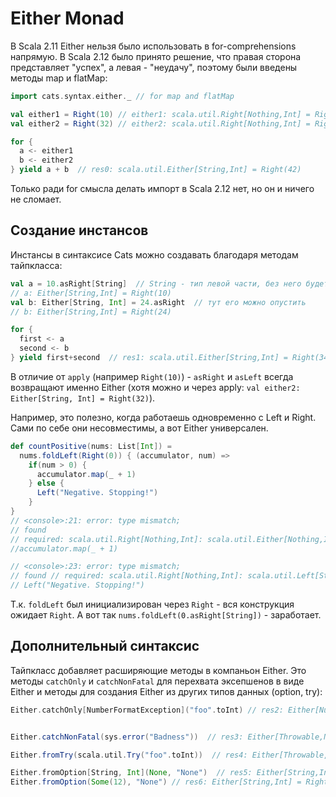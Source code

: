 # Either Monad

В Scala 2.11 Either нельзя было использовать в for-comprehensions напрямую. В Scala 2.12 было принято решение, что правая сторона представляет "успех", а левая - "неудачу", поэтому были введены методы map и flatMap:

```scala
import cats.syntax.either._ // for map and flatMap

val either1 = Right(10) // either1: scala.util.Right[Nothing,Int] = Right(10)
val either2 = Right(32) // either2: scala.util.Right[Nothing,Int] = Right(32)

for {
  a <- either1
  b <- either2
} yield a + b  // res0: scala.util.Either[String,Int] = Right(42)
```

Только ради for смысла делать импорт в Scala 2.12 нет, но он и ничего не сломает.

## Создание инстансов

Инстансы в синтаксисе Cats можно создавать благодаря методам тайпкласса:

```scala
val a = 10.asRight[String]  // String - тип левой части, без него будет Nothing
// a: Either[String,Int] = Right(10)
val b: Either[String, Int] = 24.asRight  // тут его можно опустить
// b: Either[String,Int] = Right(24)

for {
  first <- a
  second <- b
} yield first+second  // res1: scala.util.Either[String,Int] = Right(34)
```

В отличие от `apply` (например `Right(10)`) - `asRight` и `asLeft` всегда возвращают именно Either (хотя можно и через apply: `val either2: Either[String, Int] = Right(32)`).

Например, это полезно, когда работаешь одновременно с Left и Right. Сами по себе они несовместимы, а вот Either универсален.

```scala
def countPositive(nums: List[Int]) =
  nums.foldLeft(Right(0)) { (accumulator, num) =>
    if(num > 0) {
      accumulator.map(_ + 1)
    } else {
      Left("Negative. Stopping!")
    }
}
// <console>:21: error: type mismatch;
// found
// required: scala.util.Right[Nothing,Int]: scala.util.Either[Nothing,Int]
//accumulator.map(_ + 1)

// <console>:23: error: type mismatch;
// found // required: scala.util.Right[Nothing,Int]: scala.util.Left[String,Nothing]
// Left("Negative. Stopping!")

```

Т.к. `foldLeft` был инициализирован через `Right` - вся конструкция ожидает `Right`. А вот так `nums.foldLeft(0.asRight[String])` - заработает.

## Дополнительный синтаксис

Тайпкласс добавляет расширяющие методы в компаньон Either. Это методы `catchOnly` и `catchNonFatal` для перехвата эксепшенов в виде Either и методы для создания Either из других типов данных (option, try):


```scala
Either.catchOnly[NumberFormatException]("foo".toInt) // res2: Either[NumberFormatException,Int] = Left(java.lang.NumberFormatException: For input string: "foo")


Either.catchNonFatal(sys.error("Badness"))  // res3: Either[Throwable,Nothing] = Left(java.lang.RuntimeException: Badness)

Either.fromTry(scala.util.Try("foo".toInt))  // res4: Either[Throwable,Int] = Left(java.lang.NumberFormatException: For input string: "foo")

Either.fromOption[String, Int](None, "None")  // res5: Either[String,Int] = Left(None)
Either.fromOption(Some(12), "None") // res6: Either[String,Int] = Right(12)
```

